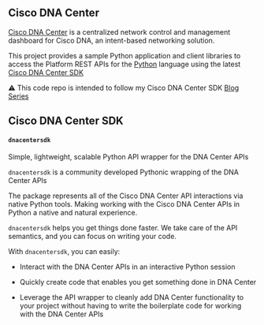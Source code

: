 ## Cisco DNA Center

[Cisco DNA Center](https://www.cisco.com/c/en/us/products/cloud-systems-management/dna-center/index.html) is a centralized network control and management dashboard for Cisco DNA, an intent-based networking solution.

This project provides a sample Python application and client libraries to access the Platform REST APIs for the [Python](https://www.python.org) language using the latest [Cisco DNA Center SDK](https://developer.cisco.com/docs/dna-center/#!python-sdk-getting-started/installation)

⚠️ This code repo is intended to follow my Cisco DNA Center SDK [Blog Series](https://blogs.cisco.com/author/kareemiskander)

## Cisco DNA Center SDK
#### `dnacentersdk`
Simple, lightweight, scalable Python API wrapper for the DNA Center APIs

`dnacentersdk` is a community developed Pythonic wrapping of the DNA Center APIs 

The package represents all of the Cisco DNA Center API interactions via native Python tools. Making working with the Cisco DNA Center APIs in Python a native and natural experience.

`dnacentersdk` helps you get things done faster. We take care of the API semantics, and you can focus on writing your code.

With `dnacentersdk`, you can easily:

- Interact with the DNA Center APIs in an interactive Python session

- Quickly create code that enables you get something done in DNA Center

- Leverage the API wrapper to cleanly add DNA Center functionality to your project without having to write the boilerplate code for working with the DNA Center APIs

